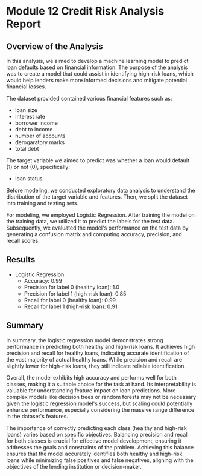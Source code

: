 # Module 12 Credit Risk Analysis Report

## Overview of the Analysis

In this analysis, we aimed to develop a machine learning model to predict loan defaults based on financial information. The purpose of the analysis was to create a model that could assist in identifying high-risk loans, which would help lenders make more informed decisions and mitigate potential financial losses.

The dataset provided contained various financial features such as:
* loan size
* interest rate 
* borrower income 
* debt to income
* number of accounts 
* derogaratory marks
* total debt

 The target variable we aimed to predict was whether a loan would default (1) or not (0), specifically:
 * loan status 

Before modeling, we conducted exploratory data analysis to understand the distribution of the target variable and features. Then, we split the dataset into training and testing sets.

For modeling, we employed Logistic Regression. After training the model on the training data, we utilized it to predict the labels for the test data. Subsequently, we evaluated the model's performance on the test data by generating a confusion matrix and computing accuracy, precision, and recall scores.

## Results

* Logistic Regression 
    * Accuracy: 0.99
    * Precision for label 0 (healthy loan): 1.0
    * Precision for label 1 (high-risk loan): 0.85
    * Recall for label 0 (healthy loan): 0.99
    * Recall for label 1 (high-risk loan): 0.91
   
## Summary

In summary, the logistic regression model demonstrates strong performance in predicting both healthy and high-risk loans. It achieves high precision and recall for healthy loans, indicating accurate identification of the vast majority of actual healthy loans. While precision and recall are slightly lower for high-risk loans, they still indicate reliable identification.

Overall, the model exhibits high accuracy and performs well for both classes, making it a suitable choice for the task at hand. Its interpretability is valuable for understanding feature impact on loan predictions. More complex models like decision trees or random forests may not be necessary given the logistic regression model's success, but scaling could potentially enhance performance, especially considering the massive range difference in the dataset's features.

The importance of correctly predicting each class (healthy and high-risk loans) varies based on specific objectives. Balancing precision and recall for both classes is crucial for effective model development, ensuring it addresses the goals and constraints of the problem. Achieving this balance ensures that the model accurately identifies both healthy and high-risk loans while minimizing false positives and false negatives, aligning with the objectives of the lending institution or decision-maker.
